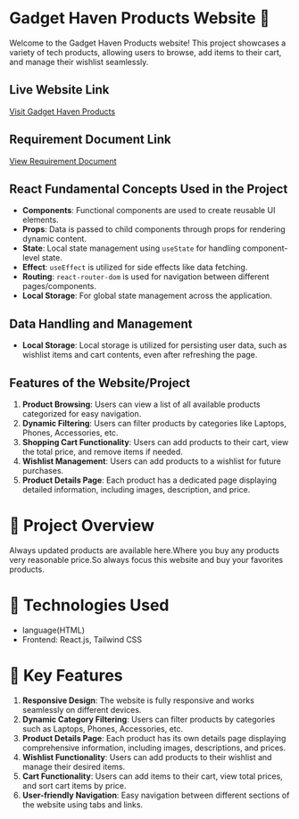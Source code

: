 # Gadget Haven Products Website 🌟

 Welcome to the Gadget Haven Products website! This project showcases a variety of tech products, allowing users to browse, add items to their cart, and manage their wishlist seamlessly.

 ## Live Website Link
[Visit Gadget Haven Products](https://remarkable-bombolone-6c0428.netlify.app/)

## Requirement Document Link
[View Requirement Document](https://github.com/ProgrammingHero1/B10-A8-gadget-heaven)

## React Fundamental Concepts Used in the Project
- **Components**: Functional components are used to create reusable UI elements.
- **Props**: Data is passed to child components through props for rendering dynamic content.
- **State**: Local state management using `useState` for handling component-level state.
- **Effect**: `useEffect` is utilized for side effects like data fetching.
- **Routing**: `react-router-dom` is used for navigation between different pages/components.
- **Local Storage**: For global state management across the application.

## Data Handling and Management
- **Local Storage**: Local storage is utilized for persisting user data, such as wishlist items and cart contents, even after refreshing the page.

## Features of the Website/Project
1. **Product Browsing**: Users can view a list of all available products categorized for easy navigation.
2. **Dynamic Filtering**: Users can filter products by categories like Laptops, Phones, Accessories, etc.
3. **Shopping Cart Functionality**: Users can add products to their cart, view the total price, and remove items if needed.
4. **Wishlist Management**: Users can add products to a wishlist for future purchases.
5. **Product Details Page**: Each product has a dedicated page displaying detailed information, including images, description, and price.

# 📌 Project Overview
Always updated products are available here.Where you buy any products very reasonable price.So always focus this website and buy your favorites products.

# 🚀 Technologies Used
- language(HTML)
- Frontend: React.js, Tailwind CSS

# 🔑 Key Features
1. **Responsive Design**: The website is fully responsive and works seamlessly on different devices.
2. **Dynamic Category Filtering**: Users can filter products by categories such as Laptops, Phones, Accessories, etc.
3. **Product Details Page**: Each product has its own details page displaying comprehensive information, including images, descriptions, and prices.
4. **Wishlist Functionality**: Users can add products to their wishlist and manage their desired items.
5. **Cart Functionality**: Users can add items to their cart, view total prices, and sort cart items by price.
6. **User-friendly Navigation**: Easy navigation between different sections of the website using tabs and links.
